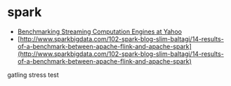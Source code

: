 # spark

* [Benchmarking Streaming Computation Engines at Yahoo](http://yahooeng.tumblr.com/post/135321837876/benchmarking-streaming-computation-engines-at)
* [http://www.sparkbigdata.com/102-spark-blog-slim-baltagi/14-results-of-a-benchmark-between-apache-flink-and-apache-spark](http://www.sparkbigdata.com/102-spark-blog-slim-baltagi/14-results-of-a-benchmark-between-apache-flink-and-apache-spark)

gatling stress test

